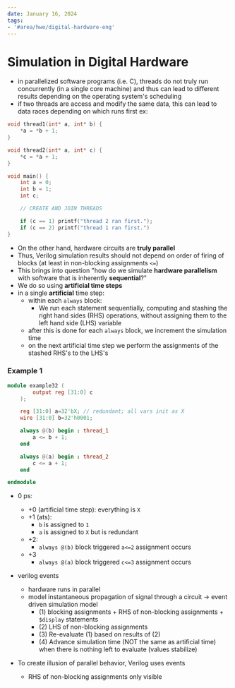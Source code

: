 ```yaml
---
date: January 16, 2024
tags:
- '#area/hwe/digital-hardware-eng'
---
```


# Simulation in Digital Hardware

- in parallelized software programs (i.e. C), threads do not truly run concurrently (in a single core machine) and thus can lead to different results depending on the operating system's scheduling
- if two threads are access and modify the same data, this can lead to data races depending on which runs first ex:

```c
void thread1(int* a, int* b) {
	*a = *b + 1;
}

void thread2(int* a, int* c) {
	*c = *a + 1;
}

void main() {
	int a = 0;
	int b = 1;
	int c;

	// CREATE AND JOIN THREADS

	if (c == 1) printf("thread 2 ran first.");
	if (c == 2) printf("thread 1 ran first.")
}
```

- On the other hand, hardware circuits are __truly parallel__
- Thus, Verilog simulation results should not depend on order of firing of blocks (at least in non-blocking assignments `<=`)
- This brings into question "how do we simulate __hardware parallelism__ with software that is inherently __sequential__?"
- We do so using __artificial time steps__
- in a single __artificial__ time step:
  - within each `always` block:
    - We run each statement sequentially, computing and stashing the right hand sides (RHS) operations, without assigning them to the left hand side (LHS) variable
  - after this is done for each `always` block, we increment the simulation time
  - on the next artificial time step we perform the assignments of the stashed RHS's to the LHS's

### Example 1

```verilog
module example32 (
		output reg [31:0] c
	);

	reg [31:0] a=32'bX; // redundant; all vars init as X 
	wire [31:0] b=32'h0001;

	always @(b) begin : thread_1
		a <= b + 1;
	end

	always @(a) begin : thread_2
		c <= a + 1;
	end

endmodule
```

- 0 ps:

  - +0 (artificial time step): everything is `X`
  - +1 (ats):
    - `b` is assigned to `1`
    - `a` is assigned to `X` but is redundant
  - +2:
    - `always @(b)` block triggered `a<=2` assignment occurs
  - +3
    - `always @(a)` block triggered `c<=3` assignment occurs

- verilog events

  - hardware runs in parallel
  - model instantaneous propagation of signal through a circuit -> event driven simulation model
    - (1) blocking assignments + RHS of non-blocking assignments + `$display` statements
    - (2) LHS of non-blocking assignments
    - (3) Re-evaluate (1) based on results of (2)
    - (4) Advance simulation time (NOT the same as artificial time) when there is nothing left to evaluate (values stabilize)

- To create illusion of parallel behavior, Verilog uses events

  - RHS of non-blocking assignments only visible
